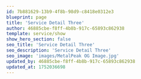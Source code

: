 ```yaml
---
id: 7b881629-13b9-4f8b-98d9-c8418e0312e3
blueprint: page
title: 'Service Detail Three'
author: 46885cbe-f8ff-4b8b-917c-65893c862938
template: service/show
show_hero_section: false
seo_title: 'Service Detail Three'
seo_description: 'Service Detail Three'
seo_image: 'images/MetalPeak OG Image.jpg'
updated_by: 46885cbe-f8ff-4b8b-917c-65893c862938
updated_at: 1752036698
---
```

